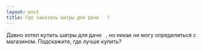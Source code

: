 ```yaml
---
layout: post 
title: Где заказать шатры для дачи ‌ ‌ ? 
--- 
```

Давно хотел купить шатры для дачи ‌ ‌ , но никак не могу определиться с магазином. Подскажите, где лучше купить?